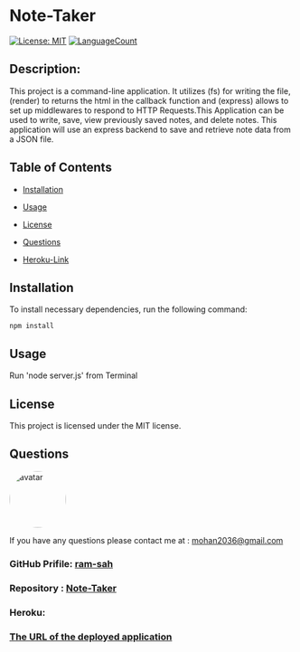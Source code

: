 # Note-Taker

[![License: MIT](https://img.shields.io/badge/License-MIT-green.svg)](https://opensource.org/licenses/MIT)
[![LanguageCount](https://img.shields.io/github/languages/count/ram-sah/Note-Taker)](https://github.com/ram-sah/Note-Taker)

## Description: 

This project is a command-line application. It utilizes (fs) for writing the file, (render) to returns the html in the callback function and (express) allows to set up middlewares to respond to HTTP Requests.This Application can be used to write, save, view previously saved notes, and delete notes. This application will use an express backend to save and retrieve note data from a JSON file.
         
## Table of Contents
       
* [Installation](#installation)
            
* [Usage](#usage)
            
* [License](#license)
            
* [Questions](#Questions)

* [Heroku-Link](#Heroku)
         
## Installation
            
To install necessary dependencies, run the following command:
            
```
npm install
```
        
## Usage
            
Run 'node server.js' from Terminal

## License 
            
This project is licensed under the MIT license.

## Questions
            
<img src="https://github.com/ram-sah.png" alt="avatar" style="border-radius: 50px" width="100" />
            
If you have any questions please contact me at : mohan2036@gmail.com
### GitHub Prifile: [ram-sah](https://github.com/ram-sah) 
### Repository : [Note-Taker](https://github.com/ram-sah/Note-Taker)
### Heroku: 
### [The URL of the deployed application](https://damp-dawn-43442.herokuapp.com/)